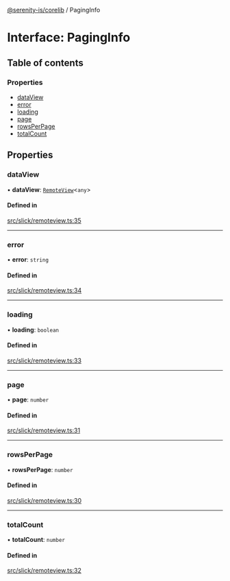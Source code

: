[@serenity-is/corelib](../README.md) / PagingInfo

# Interface: PagingInfo

## Table of contents

### Properties

- [dataView](PagingInfo.md#dataview)
- [error](PagingInfo.md#error)
- [loading](PagingInfo.md#loading)
- [page](PagingInfo.md#page)
- [rowsPerPage](PagingInfo.md#rowsperpage)
- [totalCount](PagingInfo.md#totalcount)

## Properties

### dataView

• **dataView**: [`RemoteView`](../classes/RemoteView.md)\<`any`\>

#### Defined in

[src/slick/remoteview.ts:35](https://github.com/serenity-is/serenity/blob/master/packages/corelib/src/slick/remoteview.ts#L35)

___

### error

• **error**: `string`

#### Defined in

[src/slick/remoteview.ts:34](https://github.com/serenity-is/serenity/blob/master/packages/corelib/src/slick/remoteview.ts#L34)

___

### loading

• **loading**: `boolean`

#### Defined in

[src/slick/remoteview.ts:33](https://github.com/serenity-is/serenity/blob/master/packages/corelib/src/slick/remoteview.ts#L33)

___

### page

• **page**: `number`

#### Defined in

[src/slick/remoteview.ts:31](https://github.com/serenity-is/serenity/blob/master/packages/corelib/src/slick/remoteview.ts#L31)

___

### rowsPerPage

• **rowsPerPage**: `number`

#### Defined in

[src/slick/remoteview.ts:30](https://github.com/serenity-is/serenity/blob/master/packages/corelib/src/slick/remoteview.ts#L30)

___

### totalCount

• **totalCount**: `number`

#### Defined in

[src/slick/remoteview.ts:32](https://github.com/serenity-is/serenity/blob/master/packages/corelib/src/slick/remoteview.ts#L32)
